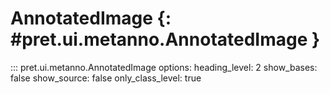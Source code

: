 # AnnotatedImage {: #pret.ui.metanno.AnnotatedImage }

::: pret.ui.metanno.AnnotatedImage
    options:
        heading_level: 2
        show_bases: false
        show_source: false
        only_class_level: true
